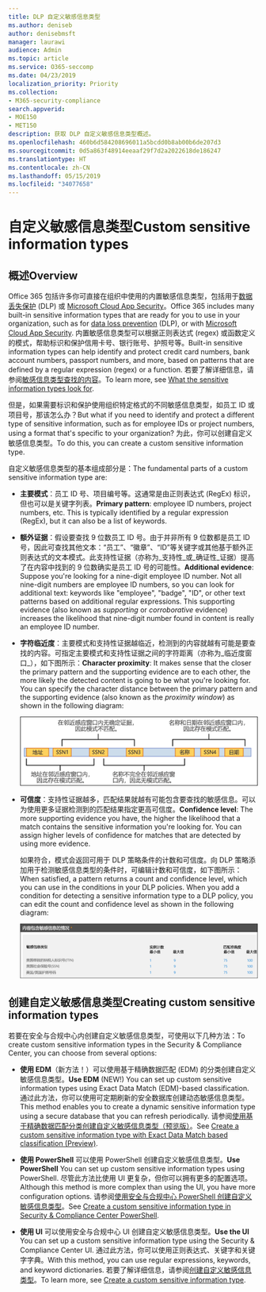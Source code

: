 ```yaml
---
title: DLP 自定义敏感信息类型
ms.author: deniseb
author: denisebmsft
manager: laurawi
audience: Admin
ms.topic: article
ms.service: O365-seccomp
ms.date: 04/23/2019
localization_priority: Priority
ms.collection:
- M365-security-compliance
search.appverid:
- MOE150
- MET150
description: 获取 DLP 自定义敏感信息类型概述。
ms.openlocfilehash: 460b6d584208696011a5bcdd0b8ab00b6de207d3
ms.sourcegitcommit: 0d5a863f48914eeaaf29f7d2a2022618de186247
ms.translationtype: HT
ms.contentlocale: zh-CN
ms.lasthandoff: 05/15/2019
ms.locfileid: "34077658"
---
```

# <a name="custom-sensitive-information-types"></a><span data-ttu-id="cae7c-103">自定义敏感信息类型</span><span class="sxs-lookup"><span data-stu-id="cae7c-103">Custom sensitive information types</span></span>

## <a name="overview"></a><span data-ttu-id="cae7c-104">概述</span><span class="sxs-lookup"><span data-stu-id="cae7c-104">Overview</span></span>

<span data-ttu-id="cae7c-105">Office 365 包括许多你可直接在组织中使用的内置敏感信息类型，包括用于[数据丢失保护](data-loss-prevention-policies.md) (DLP) 或 [Microsoft Cloud App Security](https://docs.microsoft.com/cloud-app-security)。</span><span class="sxs-lookup"><span data-stu-id="cae7c-105">Office 365 includes many built-in sensitive information types that are ready for you to use in your organization, such as for [data loss prevention](data-loss-prevention-policies.md) (DLP), or with [Microsoft Cloud App Security](https://docs.microsoft.com/cloud-app-security).</span></span> <span data-ttu-id="cae7c-106">内置敏感信息类型可以根据正则表达式 (regex) 或函数定义的模式，帮助标识和保护信用卡号、银行账号、护照号等。</span><span class="sxs-lookup"><span data-stu-id="cae7c-106">Built-in sensitive information types can help identify and protect credit card numbers, bank account numbers, passport numbers, and more, based on patterns that are defined by a regular expression (regex) or a function.</span></span> <span data-ttu-id="cae7c-107">若要了解详细信息，请参阅[敏感信息类型查找的内容](what-the-sensitive-information-types-look-for.md)。</span><span class="sxs-lookup"><span data-stu-id="cae7c-107">To learn more, see [What the sensitive information types look for](what-the-sensitive-information-types-look-for.md).</span></span>

<span data-ttu-id="cae7c-108">但是，如果需要标识和保护使用组织特定格式的不同敏感信息类型，如员工 ID 或项目号，那该怎么办？</span><span class="sxs-lookup"><span data-stu-id="cae7c-108">But what if you need to identify and protect a different type of sensitive information, such as for employee IDs or project numbers, using a format that's specific to your organization?</span></span> <span data-ttu-id="cae7c-109">为此，你可以创建自定义敏感信息类型。</span><span class="sxs-lookup"><span data-stu-id="cae7c-109">To do this, you can create a custom sensitive information type.</span></span>

<span data-ttu-id="cae7c-110">自定义敏感信息类型的基本组成部分是：</span><span class="sxs-lookup"><span data-stu-id="cae7c-110">The fundamental parts of a custom sensitive information type are:</span></span>

- <span data-ttu-id="cae7c-111">**主要模式**：员工 ID 号、项目编号等。这通常是由正则表达式 (RegEx) 标识，但也可以是关键字列表。</span><span class="sxs-lookup"><span data-stu-id="cae7c-111">**Primary pattern**: employee ID numbers, project numbers, etc. This is typically identified by a regular expression (RegEx), but it can also be a list of keywords.</span></span>

- <span data-ttu-id="cae7c-p103">**额外证据**：假设要查找 9 位数员工 ID 号。由于并非所有 9 位数都是员工 ID 号，因此可查找其他文本：“员工”、“徽章”、“ID”等关键字或其他基于额外正则表达式的文本模式。此支持性证据（亦称为_支持性_或_确证性_证据）提高了在内容中找到的 9 位数确实是员工 ID 号的可能性。</span><span class="sxs-lookup"><span data-stu-id="cae7c-p103">**Additional evidence**: Suppose you're looking for a nine-digit employee ID number. Not all nine-digit numbers are employee ID numbers, so you can look for additional text: keywords like "employee", "badge", "ID", or other text patterns based on additional regular expressions. This supporting evidence (also known as _supporting_ or _corroborative_ evidence) increases the likelihood that nine-digit number found in content is really an employee ID number.</span></span>

- <span data-ttu-id="cae7c-p104">**字符临近度**：主要模式和支持性证据越临近，检测到的内容就越有可能是要查找的内容。可指定主要模式和支持性证据之间的字符距离（亦称为_临近度窗口_），如下图所示：</span><span class="sxs-lookup"><span data-stu-id="cae7c-p104">**Character proximity**: It makes sense that the closer the primary pattern and the supporting evidence are to each other, the more likely the detected content is going to be what you're looking for. You can specify the character distance between the primary pattern and the supporting evidence (also known as the _proximity window_) as shown in the following diagram:</span></span>

    ![确证性证据和临近度窗口的关系图](media/dc68e38e-dfa1-45b8-b204-89c8ba121f96.png)

- <span data-ttu-id="cae7c-p105">**可信度**：支持性证据越多，匹配结果就越有可能包含要查找的敏感信息。可以为使用更多证据检测到的匹配结果指定更高可信度。</span><span class="sxs-lookup"><span data-stu-id="cae7c-p105">**Confidence level**: The more supporting evidence you have, the higher the likelihood that a match contains the sensitive information you're looking for. You can assign higher levels of confidence for matches that are detected by using more evidence.</span></span>

  <span data-ttu-id="cae7c-p106">如果符合，模式会返回可用于 DLP 策略条件的计数和可信度。向 DLP 策略添加用于检测敏感信息类型的条件时，可编辑计数和可信度，如下图所示：</span><span class="sxs-lookup"><span data-stu-id="cae7c-p106">When satisfied, a pattern returns a count and confidence level, which you can use in the conditions in your DLP policies. When you add a condition for detecting a sensitive information type to a DLP policy, you can edit the count and confidence level as shown in the following diagram:</span></span>

    ![“实例计数”和“匹配准确度”选项](media/11d0b51e-7c3f-4cc6-96d8-b29bcdae1aeb.png)

## <a name="creating-custom-sensitive-information-types"></a><span data-ttu-id="cae7c-123">创建自定义敏感信息类型</span><span class="sxs-lookup"><span data-stu-id="cae7c-123">Creating custom sensitive information types</span></span>

<span data-ttu-id="cae7c-124">若要在安全与合规中心内创建自定义敏感信息类型，可使用以下几种方法：</span><span class="sxs-lookup"><span data-stu-id="cae7c-124">To create custom sensitive information types in the Security & Compliance Center, you can choose from several options:</span></span>

- <span data-ttu-id="cae7c-125">**使用 EDM**（新方法！）可以使用基于精确数据匹配 (EDM) 的分类创建自定义敏感信息类型。</span><span class="sxs-lookup"><span data-stu-id="cae7c-125">**Use EDM** (NEW!) You can set up custom sensitive information types using Exact Data Match (EDM)-based classification.</span></span> <span data-ttu-id="cae7c-126">通过此方法，你可以使用可定期刷新的安全数据库创建动态敏感信息类型。</span><span class="sxs-lookup"><span data-stu-id="cae7c-126">This method enables you to create a dynamic sensitive information type using a secure database that you can refresh periodically.</span></span> <span data-ttu-id="cae7c-127">请参阅[使用基于精确数据匹配分类创建自定义敏感信息类型（预览版）](create-custom-sensitive-info-type-edm.md)。</span><span class="sxs-lookup"><span data-stu-id="cae7c-127">See [Create a custom sensitive information type with Exact Data Match based classification (Preview)](create-custom-sensitive-info-type-edm.md).</span></span>

- <span data-ttu-id="cae7c-128">**使用 PowerShell** 可以使用 PowerShell 创建自定义敏感信息类型。</span><span class="sxs-lookup"><span data-stu-id="cae7c-128">**Use PowerShell** You can set up custom sensitive information types using PowerShell.</span></span> <span data-ttu-id="cae7c-129">尽管此方法比使用 UI 更复杂，但你可以拥有更多的配置选项。</span><span class="sxs-lookup"><span data-stu-id="cae7c-129">Although this method is more complex than using the UI, you have more configuration options.</span></span> <span data-ttu-id="cae7c-130">请参阅[使用安全与合规中心 PowerShell 创建自定义敏感信息类型](create-a-custom-sensitive-information-type-in-scc-powershell.md)。</span><span class="sxs-lookup"><span data-stu-id="cae7c-130">See [Create a custom sensitive information type in Security & Compliance Center PowerShell](create-a-custom-sensitive-information-type-in-scc-powershell.md).</span></span>

- <span data-ttu-id="cae7c-131">**使用 UI** 可以使用安全与合规中心 UI 创建自定义敏感信息类型。</span><span class="sxs-lookup"><span data-stu-id="cae7c-131">**Use the UI** You can set up a custom sensitive information type using the Security & Compliance Center UI.</span></span> <span data-ttu-id="cae7c-132">通过此方法，你可以使用正则表达式、关键字和关键字字典。</span><span class="sxs-lookup"><span data-stu-id="cae7c-132">With this method, you can use regular expressions, keywords, and keyword dictionaries.</span></span> <span data-ttu-id="cae7c-133">若要了解详细信息，请参阅[创建自定义敏感信息类型](create-a-custom-sensitive-information-type.md)。</span><span class="sxs-lookup"><span data-stu-id="cae7c-133">To learn more, see [Create a custom sensitive information type](create-a-custom-sensitive-information-type.md).</span></span>



